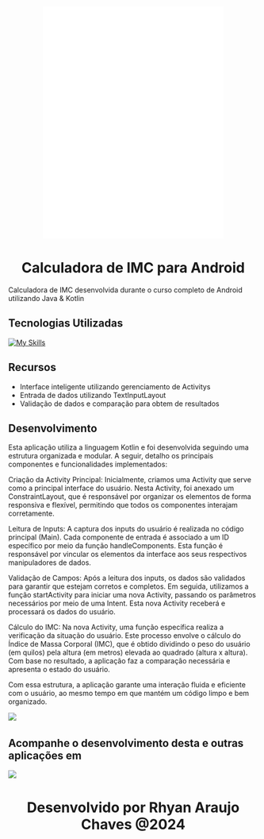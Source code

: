 <div align="center">
  <img src="logo.png">
  <h1> Calculadora de IMC para Android </h1>
</div>


Calculadora de IMC desenvolvida durante o curso completo de Android utilizando Java & Kotlin

## Tecnologias Utilizadas

[![My Skills](https://skillicons.dev/icons?i=kotlin,androidstudio)](https://skillicons.dev)


## Recursos

- Interface inteligente utilizando gerenciamento de Activitys
- Entrada de dados utilizando TextInputLayout
- Validação de dados e comparação para obtem de resultados

## Desenvolvimento

Esta aplicação utiliza a linguagem Kotlin e foi desenvolvida seguindo uma estrutura organizada e modular. A seguir, detalho os principais componentes e funcionalidades implementados:

Criação da Activity Principal: Inicialmente, criamos uma Activity que serve como a principal interface do usuário. Nesta Activity, foi anexado um ConstraintLayout, que é responsável por organizar os elementos de forma responsiva e flexível, permitindo que todos os componentes interajam corretamente.

Leitura de Inputs: A captura dos inputs do usuário é realizada no código principal (Main). Cada componente de entrada é associado a um ID específico por meio da função handleComponents. Esta função é responsável por vincular os elementos da interface aos seus respectivos manipuladores de dados.

Validação de Campos: Após a leitura dos inputs, os dados são validados para garantir que estejam corretos e completos. Em seguida, utilizamos a função startActivity para iniciar uma nova Activity, passando os parâmetros necessários por meio de uma Intent. Esta nova Activity receberá e processará os dados do usuário.

Cálculo do IMC: Na nova Activity, uma função específica realiza a verificação da situação do usuário. Este processo envolve o cálculo do Índice de Massa Corporal (IMC), que é obtido dividindo o peso do usuário (em quilos) pela altura (em metros) elevada ao quadrado (altura x altura). Com base no resultado, a aplicação faz a comparação necessária e apresenta o estado do usuário.

Com essa estrutura, a aplicação garante uma interação fluida e eficiente com o usuário, ao mesmo tempo em que mantém um código limpo e bem organizado.
<div>
 <img src="jokenpo (1).gif">
</div>


## Acompanhe o desenvolvimento desta e outras aplicações em
<p>
  <a href="https://www.linkedin.com/in/rhyan-araujo-chaves/">
    <img src="https://skillicons.dev/icons?i=linkedin" />
  </a>
</p>

<h1 align="center">
   Desenvolvido por Rhyan Araujo Chaves @2024
</h1>



